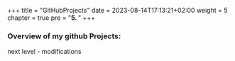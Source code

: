 +++
title = "GitHubProjects"
date = 2023-08-14T17:13:21+02:00
weight = 5
chapter = true
pre = "<b>5. </b>"
+++

### Overview of my github Projects:
next level - modifications
